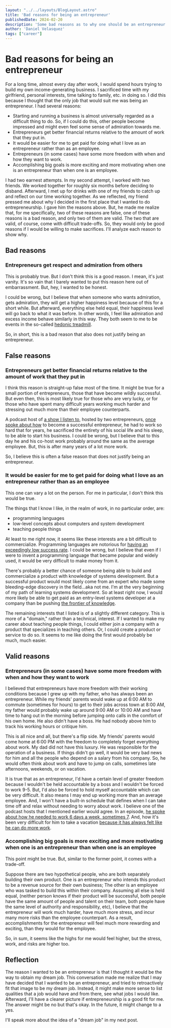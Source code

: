 ```yaml
---
layout: "../../layouts/BlogLayout.astro"
title: 'Bad reasons for being an entrepreneur'
publishedDate: 2024-02-20
description: 'Some bad reasons as to why one should be an entrepreneur'
author: 'Daniel Velasquez'
tags: ["career"]
---
```


# Bad reasons for being an entrepreneur

For a long time, almost every day after work, I would spend hours trying to build my own income-generating business. I sacrificed time with my girlfriend, personal interests, time talking to family, etc. in doing so. I did this because I thought that the only job that would suit me was being an entrepreneur. I had several reasons:

-   Starting and running a business is almost universally regarded as a difficult thing to do. So, if I could do this, other people become impressed and might even feel some sense of admiration towards me.
-   Entrepreneurs get better financial returns relative to the amount of work that they put in.
-   It would be easier for me to get paid for doing what I love as an entrepreneur rather than as an employee.
-   Entrepreneurs (in some cases) have some more freedom with when and how they want to work.
-   Accomplishing big goals is more exciting and more motivating when one is an entrepreneur than when one is an employee.

I had two earnest attempts. In my second attempt, I worked with two friends. We worked together for roughly six months before deciding to disband. Afterward, I met up for drinks with one of my friends to catch up and reflect on our time working together. As we reflected, my friend pressed me about why I decided in the first place that I wanted to do entrepreneurship. I gave him the reasons above. But, he made me realize that, for me specifically, two of these reasons are false, one of these reasons is a bad reason, and only two of them are valid. The two that are valid, of course, come with difficult trade-offs. So, they would only be good reasons if I would be willing to make sacrifices. I'll analyze each reason to show why.


## Bad reasons


### Entrepreneurs get respect and admiration from others

This is probably true. But I don't think this is a good reason. I mean, it's just vanity. It's so vain that I barely wanted to put this reason here out of embarrassment. But, hey, I wanted to be honest.

I could be wrong, but I believe that when someone who wants admiration, gets admiration, they will get a higher happiness level because of this for a short while. But afterward, everything else held equal, their happiness level will go back to what it was before. In other words, I feel like admiration and excess income behave similarly in this way. They both seem to me to be events in the so-called [hedonic treadmill](https://en.wikipedia.org/wiki/Hedonic_treadmill).

So, in short, this is a bad reason that also does not justify being an entrepreneur.


## False reasons


### Entrepreneurs get better financial returns relative to the amount of work that they put in

I think this reason is straight-up false most of the time. It might be true for a small portion of entrepreneurs, those that have become wildly successful. But even then, this is most likely true for those who are very lucky, or for those who have spent many difficult years working much harder and stressing out much more than their employee counterparts.

A podcast host of [a show I listen to](https://www.relay.fm/cortex), hosted by two entrepreneurs, [once spoke about how](https://pca.st/KqpS#t=5112.0) to become a successful entrepreneur, he had to work so hard that for years, he sacrificed the entirety of his social life and his sleep, to be able to start his business. I could be wrong, but I believe that to this day he and his co-host work probably around the same as the average employee. But, this is after many years of a lot more work.

So, I believe this is often a false reason that does not justify being an entrepreneur.


### It would be easier for me to get paid for doing what I love as an entrepreneur rather than as an employee

This one can vary a lot on the person. For me in particular, I don't think this would be true.

The things that I know I like, in the realm of work, in no particular order, are:

-   programming languages
-   low-level concepts about computers and system development
-   teaching people things

At least to me right now, it seems like these interests are a bit difficult to commercialize. Programming languages are notorious for [having an exceedingly low success rate](https://www.stroustrup.com/bs_faq.html#C++success). I could be wrong, but I believe that even if I were to invent a programming language that became popular and widely used, it would be very difficult to make money from it. 

There's probably a better chance of someone being able to build and commercialize a product with knowledge of systems development. But a successful product would most likely come from an expert who made some bleeding-edge discovery in the field...aka not me. I'm at the very beginning of my path of learning systems development. So at least right now, I would more likely be able to get paid as an entry-level systems developer at a company than be pushing [the frontier of knowledge](https://paulgraham.com/getideas.html).

The remaining interests that I listed is of a slightly different category. This is more of a "domain," rather than a technical, interest. If I wanted to make my career about teaching people things, I could either join a company with a product that specializes in teaching others. Or, I could create a product or service to do so. It seems to me like doing the first would probably be much, much easier.


## Valid reasons


### Entrepreneurs (in some cases) have some more freedom with when and how they want to work

I believed that entrepreneurs have more freedom with their working conditions because I grew up with my father, who has always been an entrepreneur. While my friends' parents would wake up at 6:00 AM to commute (sometimes for hours) to get to their jobs across town at 8:00 AM, my father would probably wake up around 9:00 AM or 10:00 AM and have time to hang out in the morning before jumping onto calls in the comfort of his own home. He also didn't have a boss. He had nobody above him to track his working hours or critique him.

This is all nice and all, but there's a flip side. My friends' parents would come home at 6:00 PM with the freedom to completely forget everything about work. My dad did not have this luxury. He was responsible for the operation of a business. If things didn't go well, it would be very bad news for him and all the people who depend on a salary from his company. So, he would often think about work and have to jump on calls, sometimes late afternoons, weekends, or on vacation.

It is true that as an entrepreneur, I'd have a certain level of greater freedom because I wouldn't be held accountable by a boss and I wouldn't be forced to work 9-5. But, I'd also be forced to hold myself accountable which can be very difficult. It also means I may end up working more than an average employee. And, I won't have a built-in schedule that defines when I can take time off and relax without needing to worry about work. I believe one of the podcast hosts that I mentioned earlier would agree. In an episode, [he spoke about how he needed to work 6 days a week, sometimes 7](https://pca.st/fGVr#t=2157.0). And, how it's been very difficult for him to take a vacation [because it has always felt like he can do more work](https://pca.st/fGVr#t=3425.0).


### Accomplishing big goals is more exciting and more motivating when one is an entrepreneur than when one is an employee

This point might be true. But, similar to the former point, it comes with a trade-off.

Suppose there are two hypothetical people, who are both separately building their own product. One is an entrepreneur who intends this product to be a revenue source for their own business; The other is an employee who was tasked to build this within their company. Assuming all else is held equal, (neither person knows if their product will be successful, both people have the same amount of people and talent on their team, both people have the same level of authority and responsibility, etc), I believe that the entrepreneur will work much harder, have much more stress, and incur many more risks than the employee counterpart. As a result, accomplishments for the entrepreneur will feel much more rewarding and exciting, than they would for the employee.

So, in sum, it seems like the highs for me would feel higher, but the stress, work, and risks are higher too.


## Reflection

The reason I wanted to be an entrepreneur is that I thought it would be the way to obtain my dream job. This conversation made me realize that I may have decided that I wanted to be an entrepreneur, and tried to retroactively fit that image to be my dream job. Instead, it might make more sense to list qualities that a job would have and from there, see what jobs I would like. Afterward, I'll have a clearer picture if entrepreneurship is a good fit for me. The answer might be no but that's okay. In the future, it might change to a yes.

I'll speak more about the idea of a "dream job" in my next post.